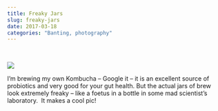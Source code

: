 ```yaml
---
title: Freaky Jars
slug: freaky-jars
date: 2017-03-18
categories: "Banting, photography"
---
```


<p> </p>
<p><img src="https://res.cloudinary.com/dy6grlu8z/image/upload/v1558841692/ujplebsmurlslo4k3bq6.jpg"/></p>
<p>I’m brewing my own Kombucha – Google it – it is an excellent source of probiotics and very good for your gut health. But the actual jars of brew look extremely freaky – like a foetus in a bottle in some mad scientist’s laboratory.  It makes a cool pic!</p>







